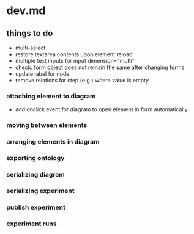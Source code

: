 # dev.md

## things to do
 
 - multi-select
 - restore textarea contents upon element reload
 - multiple text inputs for input dimension="multi"
 - check: form object does not remain the same after changing forms
 - update label for node
 - remove relations for step (e.g.) where value is empty

### attaching element to diagram
 - add onclick event for diagram to open element in form automatically

### moving between elements
### arranging elements in diagram
### exporting ontology
### serializing diagram
### serializing experiment
### publish experiment
### experiment runs

